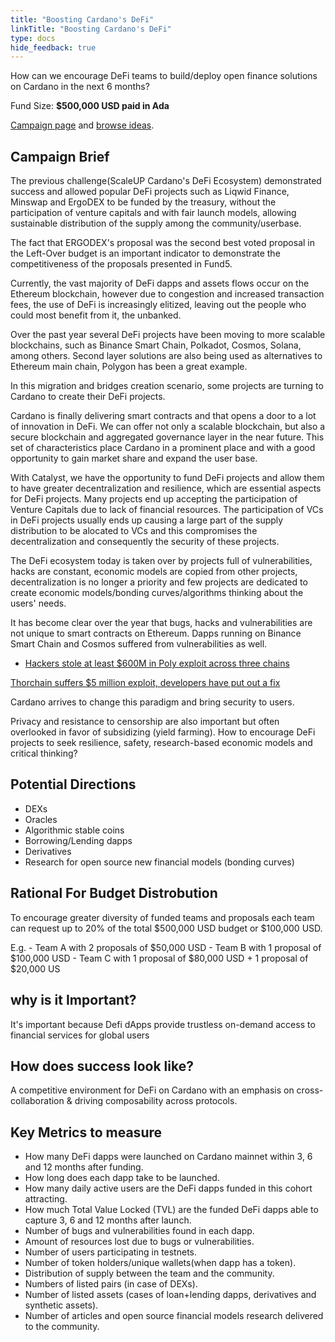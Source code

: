 ```yaml
---
title: "Boosting Cardano's DeFi"
linkTitle: "Boosting Cardano's DeFi"
type: docs
hide_feedback: true
---
```

How can we encourage DeFi teams to build/deploy open finance solutions on Cardano in the next 6 months?

Fund Size: **$500,000 USD paid in Ada**

[Campaign page](https://cardano.ideascale.com/a/campaign-home/26233) and [browse ideas](https://cardano.ideascale.com/a/ideas/top/campaign-filter/byids/campaigns/26233/stage/unspecified).

## Campaign Brief

The previous challenge(ScaleUP Cardano's DeFi Ecosystem) demonstrated success and allowed popular DeFi projects such as Liqwid Finance, Minswap and ErgoDEX to be funded by the treasury, without the participation of venture capitals and with fair launch models, allowing sustainable distribution of the supply among the community/userbase.

The fact that ERGODEX's proposal was the second best voted proposal in the Left-Over budget is an important indicator to demonstrate the competitiveness of the proposals presented in Fund5.

Currently, the vast majority of DeFi dapps and assets flows occur on the Ethereum blockchain, however due to congestion and increased transaction fees, the use of DeFi is increasingly elitized, leaving out the people who could most benefit from it, the unbanked.

Over the past year several DeFi projects have been moving to more scalable blockchains, such as Binance Smart Chain, Polkadot, Cosmos, Solana, among others. Second layer solutions are also being used as alternatives to Ethereum main chain, Polygon has been a great example.

In this migration and bridges creation scenario, some projects are turning to Cardano to create their DeFi projects.

Cardano is finally delivering smart contracts and that opens a door to a lot of innovation in DeFi. We can offer not only a scalable blockchain, but also a secure blockchain and aggregated governance layer in the near future. This set of characteristics place Cardano in a prominent place and with a good opportunity to gain market share and expand the user base.

With Catalyst, we have the opportunity to fund DeFi projects and allow them to have greater decentralization and resilience, which are essential aspects for DeFi projects. Many projects end up accepting the participation of Venture Capitals due to lack of financial resources. The participation of VCs in DeFi projects usually ends up causing a large part of the supply distribution to be alocated to VCs and this compromises the decentralization and consequently the security of these projects.

The DeFi ecosystem today is taken over by projects full of vulnerabilities, hacks are constant, economic models are copied from other projects, decentralization is no longer a priority and few projects are dedicated to create economic models/bonding curves/algorithms thinking about the users' needs.

It has become clear over the year that bugs, hacks and vulnerabilities are not unique to smart contracts on Ethereum. Dapps running on Binance Smart Chain and Cosmos suffered from vulnerabilities as well.

- [Hackers stole at least $600M in Poly exploit across three chains](https://cointelegraph.com/news/hackers-stole-at-least-600m-in-poly-exploit-across-three-chains)

[Thorchain suffers $5 million exploit, developers have put out a fix](https://www.theblockcrypto.com/post/111660/thorchain-suffers-5-million-exploit-developers-have-put-out-a-fix)

Cardano arrives to change this paradigm and bring security to users.

Privacy and resistance to censorship are also important but often overlooked in favor of subsidizing (yield farming). How to encourage DeFi projects to seek resilience, safety, research-based economic models and critical thinking?

## Potential Directions
- DEXs
- Oracles
- Algorithmic stable coins
- Borrowing/Lending dapps
- Derivatives
- Research for open source new financial models (bonding curves)

## Rational For Budget Distrobution
To encourage greater diversity of funded teams and proposals each team can request up to 20% of the total $500,000 USD budget or $100,000 USD.

E.g.
    - Team A with 2 proposals of $50,000 USD
    - Team B with 1 proposal of $100,000 USD
    - Team C with 1 proposal of $80,000 USD + 1 proposal of $20,000 US

## why is it Important?
It's important because Defi dApps provide trustless on-demand access to financial services for global users


## How does success look like?

A competitive environment for DeFi on Cardano with an emphasis on cross-collaboration & driving composability across protocols.

## Key Metrics to measure

- How many DeFi dapps were launched on Cardano mainnet within 3, 6 and 12 months after funding.
- How long does each dapp take to be launched.
- How many daily active users are the DeFi dapps funded in this cohort attracting.
- How much Total Value Locked (TVL) are the funded DeFi dapps able to capture 3, 6 and 12 months after launch.
- Number of bugs and vulnerabilities found in each dapp.
- Amount of resources lost due to bugs or vulnerabilities.
- Number of users participating in testnets.
- Number of token holders/unique wallets(when dapp has a token).
- Distribution of supply between the team and the community.
- Numbers of listed pairs (in case of DEXs).
- Number of listed assets (cases of loan+lending dapps, derivatives and synthetic assets).
- Number of articles and open source financial models research delivered to the community.